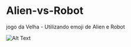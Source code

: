 # Alien-vs-Robot
jogo da Velha - Utilizando emoji de Alien e Robot

![Alt Text](https://i.imgur.com/bakN2B9.gif)
